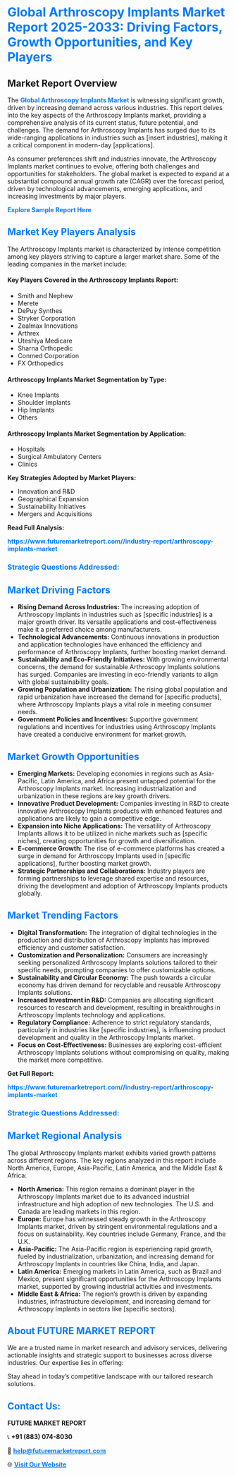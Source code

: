 <h1 style="color: #007BFF;">Global Arthroscopy Implants Market Report 2025-2033: Driving Factors, Growth Opportunities, and Key Players</h1>

<section id="overview">
<h2>Market Report Overview</h2>
<p>The <a href="https://www.futuremarketreport.com//industry-report/arthroscopy-implants-market" style="color: #007BFF; text-decoration: none;"><strong>Global Arthroscopy Implants Market</strong></a> is witnessing significant growth, driven by increasing demand across various industries. This report delves into the key aspects of the Arthroscopy Implants market, providing a comprehensive analysis of its current status, future potential, and challenges. The demand for Arthroscopy Implants has surged due to its wide-ranging applications in industries such as [insert industries], making it a critical component in modern-day [applications].</p>
<p>As consumer preferences shift and industries innovate, the Arthroscopy Implants market continues to evolve, offering both challenges and opportunities for stakeholders. The global market is expected to expand at a substantial compound annual growth rate (CAGR) over the forecast period, driven by technological advancements, emerging applications, and increasing investments by major players.</p>
</section>

<section id="overview">
<p><a href="https://www.futuremarketreport.com//request-sample/reportId=78423" style="color: #007BFF; text-decoration: none;"><strong>Explore Sample Report Here</strong></a></p>
</section>

<section id="key-players">
<h2 style="color: #007BFF;">Market Key Players Analysis</h2>
<p>The Arthroscopy Implants market is characterized by intense competition among key players striving to capture a larger market share. Some of the leading companies in the market include:</p>
<h4>Key Players Covered in the Arthroscopy Implants Report:</h4>
<ul><li>Smith and Nephew</li><li>Merete</li><li>DePuy Synthes</li><li>Stryker Corporation</li><li>Zealmax Innovations</li><li>Arthrex</li><li>Uteshiya Medicare</li><li>Sharna Orthopedic</li><li>Conmed Corporation</li><li>FX Orthopedics</li></ul>
<h4>Arthroscopy Implants Market Segmentation by Type:</h4>
<ul><li>Knee Implants</li><li>Shoulder Implants</li><li>Hip Implants</li><li>Others</li></ul>

<h4>Arthroscopy Implants Market Segmentation by Application:</h4>
<ul><li>Hospitals</li><li>Surgical Ambulatory Centers</li><li>Clinics</li></ul>
<p><strong>Key Strategies Adopted by Market Players:</strong></p>
<ul>
<li>Innovation and R&D</li>
<li>Geographical Expansion</li>
<li>Sustainability Initiatives</li>
<li>Mergers and Acquisitions</li>
</ul>
</section>

<section>
<p><strong>Read Full Analysis: </strong></p><a href="https://www.futuremarketreport.com//industry-report/arthroscopy-implants-market" style="color: #007BFF; text-decoration: none;"><strong>https://www.futuremarketreport.com//industry-report/arthroscopy-implants-market</strong></a>
<h3 style="color: #007BFF;">Strategic Questions Addressed:</h3>
</section>

<section id="driving-factors">
<h2 style="color: #007BFF;">Market Driving Factors</h2>
<ul>
<li><strong>Rising Demand Across Industries:</strong> The increasing adoption of Arthroscopy Implants in industries such as [specific industries] is a major growth driver. Its versatile applications and cost-effectiveness make it a preferred choice among manufacturers.</li>
<li><strong>Technological Advancements:</strong> Continuous innovations in production and application technologies have enhanced the efficiency and performance of Arthroscopy Implants, further boosting market demand.</li>
<li><strong>Sustainability and Eco-Friendly Initiatives:</strong> With growing environmental concerns, the demand for sustainable Arthroscopy Implants solutions has surged. Companies are investing in eco-friendly variants to align with global sustainability goals.</li>
<li><strong>Growing Population and Urbanization:</strong> The rising global population and rapid urbanization have increased the demand for [specific products], where Arthroscopy Implants plays a vital role in meeting consumer needs.</li>
<li><strong>Government Policies and Incentives:</strong> Supportive government regulations and incentives for industries using Arthroscopy Implants have created a conducive environment for market growth.</li>
</ul>
</section>

<section id="growth-opportunities">
<h2 style="color: #007BFF;">Market Growth Opportunities</h2>
<ul>
<li><strong>Emerging Markets:</strong> Developing economies in regions such as Asia-Pacific, Latin America, and Africa present untapped potential for the Arthroscopy Implants market. Increasing industrialization and urbanization in these regions are key growth drivers.</li>
<li><strong>Innovative Product Development:</strong> Companies investing in R&D to create innovative Arthroscopy Implants products with enhanced features and applications are likely to gain a competitive edge.</li>
<li><strong>Expansion into Niche Applications:</strong> The versatility of Arthroscopy Implants allows it to be utilized in niche markets such as [specific niches], creating opportunities for growth and diversification.</li>
<li><strong>E-commerce Growth:</strong> The rise of e-commerce platforms has created a surge in demand for Arthroscopy Implants used in [specific applications], further boosting market growth.</li>
<li><strong>Strategic Partnerships and Collaborations:</strong> Industry players are forming partnerships to leverage shared expertise and resources, driving the development and adoption of Arthroscopy Implants products globally.</li>
</ul>
</section>

<section id="trending-factors">
<h2 style="color: #007BFF;">Market Trending Factors</h2>
<ul>
<li><strong>Digital Transformation:</strong> The integration of digital technologies in the production and distribution of Arthroscopy Implants has improved efficiency and customer satisfaction.</li>
<li><strong>Customization and Personalization:</strong> Consumers are increasingly seeking personalized Arthroscopy Implants solutions tailored to their specific needs, prompting companies to offer customizable options.</li>
<li><strong>Sustainability and Circular Economy:</strong> The push towards a circular economy has driven demand for recyclable and reusable Arthroscopy Implants solutions.</li>
<li><strong>Increased Investment in R&D:</strong> Companies are allocating significant resources to research and development, resulting in breakthroughs in Arthroscopy Implants technology and applications.</li>
<li><strong>Regulatory Compliance:</strong> Adherence to strict regulatory standards, particularly in industries like [specific industries], is influencing product development and quality in the Arthroscopy Implants market.</li>
<li><strong>Focus on Cost-Effectiveness:</strong> Businesses are exploring cost-efficient Arthroscopy Implants solutions without compromising on quality, making the market more competitive.</li>
</ul>
</section>

<section>
<p><strong>Get Full Report: </strong></p><a href="https://www.futuremarketreport.com//industry-report/arthroscopy-implants-market" style="color: #007BFF; text-decoration: none;"><strong>https://www.futuremarketreport.com//industry-report/arthroscopy-implants-market</strong></a>
<h3 style="color: #007BFF;">Strategic Questions Addressed:</h3>
</section>


<section id="regional-analysis">
<h2 style="color: #007BFF;">Market Regional Analysis</h2>
<p>The global Arthroscopy Implants market exhibits varied growth patterns across different regions. The key regions analyzed in this report include North America, Europe, Asia-Pacific, Latin America, and the Middle East & Africa:</p>
<ul>
<li><strong>North America:</strong> This region remains a dominant player in the Arthroscopy Implants market due to its advanced industrial infrastructure and high adoption of new technologies. The U.S. and Canada are leading markets in this region.</li>
<li><strong>Europe:</strong> Europe has witnessed steady growth in the Arthroscopy Implants market, driven by stringent environmental regulations and a focus on sustainability. Key countries include Germany, France, and the U.K.</li>
<li><strong>Asia-Pacific:</strong> The Asia-Pacific region is experiencing rapid growth, fueled by industrialization, urbanization, and increasing demand for Arthroscopy Implants in countries like China, India, and Japan.</li>
<li><strong>Latin America:</strong> Emerging markets in Latin America, such as Brazil and Mexico, present significant opportunities for the Arthroscopy Implants market, supported by growing industrial activities and investments.</li>
<li><strong>Middle East & Africa:</strong> The region’s growth is driven by expanding industries, infrastructure development, and increasing demand for Arthroscopy Implants in sectors like [specific sectors].</li>
</ul>
</section>

<footer>
<h2 style="color: #007BFF;">About FUTURE MARKET REPORT</h2>
<p>We are a trusted name in market research and advisory services, delivering actionable insights and strategic support to businesses across diverse industries. Our expertise lies in offering:</p>

<p>Stay ahead in today’s competitive landscape with our tailored research solutions.</p>

<h2 style="color: #007BFF;">Contact Us:</h2>
<p><strong>FUTURE MARKET REPORT</strong></p>
<p>📞 <strong>+91 (883) 074-8030</strong></p>
<p>📧 <strong><a href="mailto:help@futuremarketreport.com" style="color: #007BFF;">help@futuremarketreport.com</a></strong></p>
<p>🌐 <strong><a href="https://www.futuremarketreport.com/" style="color: #007BFF;">Visit Our Website</a></strong></p>
</footer>
